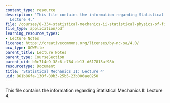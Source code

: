 ```yaml
---
content_type: resource
description: 'This file contains the information regarding Statistical Mechanics II:
  Lecture 4.'
file: /courses/8-334-statistical-mechanics-ii-statistical-physics-of-fields-spring-2014/861b86fa130f09b325b523b006ae0250_MIT8_334S14_Lec4.pdf
file_type: application/pdf
learning_resource_types:
- Lecture Notes
license: https://creativecommons.org/licenses/by-nc-sa/4.0/
ocw_type: OCWFile
parent_title: Lecture Notes
parent_type: CourseSection
parent_uid: b0c714e9-38c6-c784-de13-d617813af98b
resourcetype: Document
title: 'Statistical Mechanics II: Lecture 4'
uid: 861b86fa-130f-09b3-25b5-23b006ae0250
---
```

This file contains the information regarding Statistical Mechanics II: Lecture 4.